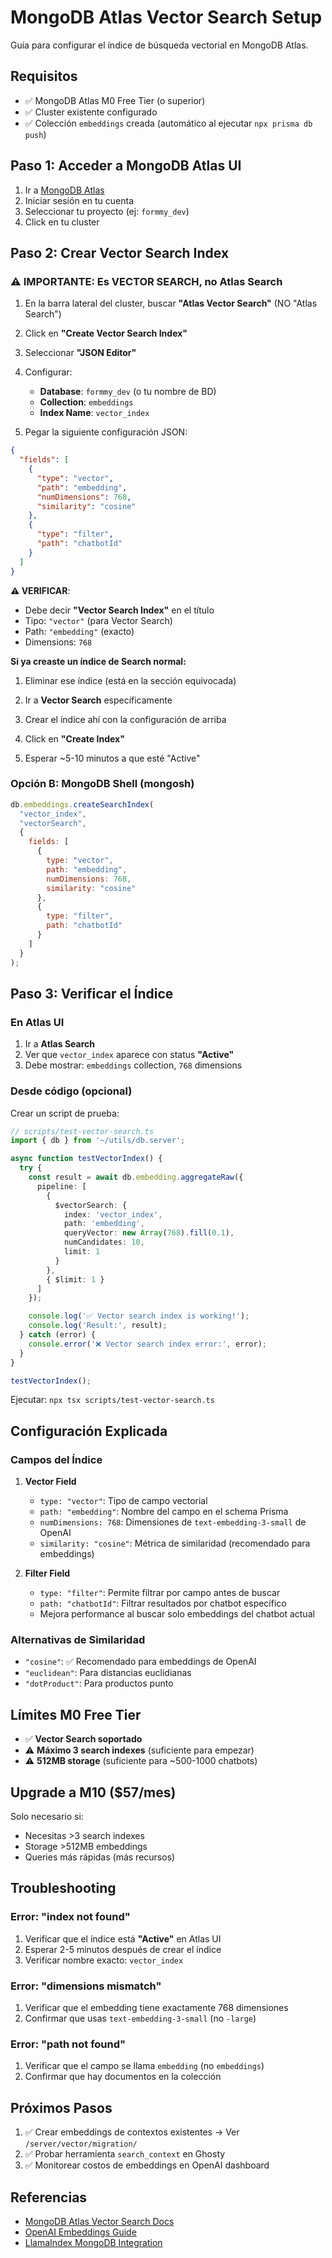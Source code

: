 # MongoDB Atlas Vector Search Setup

Guía para configurar el índice de búsqueda vectorial en MongoDB Atlas.

## Requisitos

- ✅ MongoDB Atlas M0 Free Tier (o superior)
- ✅ Cluster existente configurado
- ✅ Colección `embeddings` creada (automático al ejecutar `npx prisma db push`)

## Paso 1: Acceder a MongoDB Atlas UI

1. Ir a [MongoDB Atlas](https://cloud.mongodb.com)
2. Iniciar sesión en tu cuenta
3. Seleccionar tu proyecto (ej: `formmy_dev`)
4. Click en tu cluster

## Paso 2: Crear Vector Search Index

### ⚠️ IMPORTANTE: Es VECTOR SEARCH, no Atlas Search

1. En la barra lateral del cluster, buscar **"Atlas Vector Search"** (NO "Atlas Search")
2. Click en **"Create Vector Search Index"**
3. Seleccionar **"JSON Editor"**
4. Configurar:
   - **Database**: `formmy_dev` (o tu nombre de BD)
   - **Collection**: `embeddings`
   - **Index Name**: `vector_index`

5. Pegar la siguiente configuración JSON:

```json
{
  "fields": [
    {
      "type": "vector",
      "path": "embedding",
      "numDimensions": 768,
      "similarity": "cosine"
    },
    {
      "type": "filter",
      "path": "chatbotId"
    }
  ]
}
```

**⚠️ VERIFICAR**:
- Debe decir **"Vector Search Index"** en el título
- Tipo: `"vector"` (para Vector Search)
- Path: `"embedding"` (exacto)
- Dimensions: `768`

**Si ya creaste un índice de Search normal:**
1. Eliminar ese índice (está en la sección equivocada)
2. Ir a **Vector Search** específicamente
3. Crear el índice ahí con la configuración de arriba

6. Click en **"Create Index"**
7. Esperar ~5-10 minutos a que esté "Active"

### Opción B: MongoDB Shell (mongosh)

```javascript
db.embeddings.createSearchIndex(
  "vector_index",
  "vectorSearch",
  {
    fields: [
      {
        type: "vector",
        path: "embedding",
        numDimensions: 768,
        similarity: "cosine"
      },
      {
        type: "filter",
        path: "chatbotId"
      }
    ]
  }
);
```

## Paso 3: Verificar el Índice

### En Atlas UI

1. Ir a **Atlas Search**
2. Ver que `vector_index` aparece con status **"Active"**
3. Debe mostrar: `embeddings` collection, `768` dimensions

### Desde código (opcional)

Crear un script de prueba:

```typescript
// scripts/test-vector-search.ts
import { db } from '~/utils/db.server';

async function testVectorIndex() {
  try {
    const result = await db.embedding.aggregateRaw({
      pipeline: [
        {
          $vectorSearch: {
            index: 'vector_index',
            path: 'embedding',
            queryVector: new Array(768).fill(0.1),
            numCandidates: 10,
            limit: 1
          }
        },
        { $limit: 1 }
      ]
    });

    console.log('✅ Vector search index is working!');
    console.log('Result:', result);
  } catch (error) {
    console.error('❌ Vector search index error:', error);
  }
}

testVectorIndex();
```

Ejecutar: `npx tsx scripts/test-vector-search.ts`

## Configuración Explicada

### Campos del Índice

1. **Vector Field**
   - `type: "vector"`: Tipo de campo vectorial
   - `path: "embedding"`: Nombre del campo en el schema Prisma
   - `numDimensions: 768`: Dimensiones de `text-embedding-3-small` de OpenAI
   - `similarity: "cosine"`: Métrica de similaridad (recomendado para embeddings)

2. **Filter Field**
   - `type: "filter"`: Permite filtrar por campo antes de buscar
   - `path: "chatbotId"`: Filtrar resultados por chatbot específico
   - Mejora performance al buscar solo embeddings del chatbot actual

### Alternativas de Similaridad

- `"cosine"`: ✅ Recomendado para embeddings de OpenAI
- `"euclidean"`: Para distancias euclidianas
- `"dotProduct"`: Para productos punto

## Límites M0 Free Tier

- ✅ **Vector Search soportado**
- ⚠️ **Máximo 3 search indexes** (suficiente para empezar)
- ⚠️ **512MB storage** (suficiente para ~500-1000 chatbots)

## Upgrade a M10 ($57/mes)

Solo necesario si:
- Necesitas >3 search indexes
- Storage >512MB embeddings
- Queries más rápidas (más recursos)

## Troubleshooting

### Error: "index not found"

1. Verificar que el índice está **"Active"** en Atlas UI
2. Esperar 2-5 minutos después de crear el índice
3. Verificar nombre exacto: `vector_index`

### Error: "dimensions mismatch"

1. Verificar que el embedding tiene exactamente 768 dimensiones
2. Confirmar que usas `text-embedding-3-small` (no `-large`)

### Error: "path not found"

1. Verificar que el campo se llama `embedding` (no `embeddings`)
2. Confirmar que hay documentos en la colección

## Próximos Pasos

1. ✅ Crear embeddings de contextos existentes → Ver `/server/vector/migration/`
2. ✅ Probar herramienta `search_context` en Ghosty
3. ✅ Monitorear costos de embeddings en OpenAI dashboard

## Referencias

- [MongoDB Atlas Vector Search Docs](https://www.mongodb.com/docs/atlas/atlas-vector-search/vector-search-overview/)
- [OpenAI Embeddings Guide](https://platform.openai.com/docs/guides/embeddings)
- [LlamaIndex MongoDB Integration](https://www.mongodb.com/docs/atlas/ai-integrations/llamaindex/)
